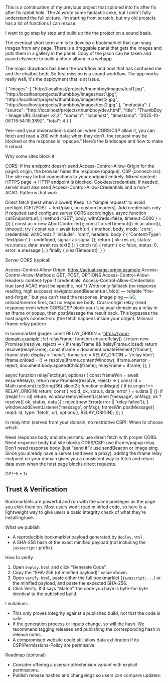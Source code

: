 This is a continuation of my previous project that spiraled into fix after fix after fix rabbit hole. The AI wrote some fantastic coke, but I didn't fully understand the full picture. I'm starting from scratch, but my old projects has a lot of functions I can resuse.

I want to go step by step and build up the the project on a sound basis.

The eventual short term aim is to develop a bookmarklet that can snag images from any page. There is a draggable panel that gets the images and puts them in a gallery in the panel. Copy of the jason can be taken and pased elsewere to build a photo album in a webapp.

The major drawback has been the workflow and how that has confused me and the chatbot both. So first mission is a sound workflow. The app works really well, it's the deployment that is at issue.


{
  "images": [
    "http://localhost/projects/thumbboy/images/test1.jpg",
    "http://localhost/projects/thumbboy/images/test1.jpg",
    "http://localhost/projects/thumbboy/images/test2.jpg",
    "http://localhost/projects/thumbboy/images/test2.jpg"
  ],
  "metadata": {
    "source": "http://localhost/projects/thumbboy/dev.html",
    "title": "ThumbBoy - Image URL Grabber v2.2",
    "domain": "localhost",
    "timestamp": "2025-10-06T16:54:19.389Z",
    "total": 4
  }
}




Yes—and your observation is spot on: when CORS/CSP allow it, you can fetch and read a 200 with data; when they don’t, the request may be blocked or the response is “opaque.” Here’s the landscape and how to make it robust.

Why some sites block it

CORS: If the endpoint doesn’t send Access-Control-Allow-Origin for the page’s origin, the browser hides the response (opaque).
CSP (connect-src): The site may forbid connections to your endpoint entirely.
Mixed content: HTTPS page → HTTP endpoint is blocked.
Cookies/credentials: If needed, server must also send Access-Control-Allow-Credentials and a non-* ACAO.
Patterns that work

Direct fetch (best when allowed)
Keep it a “simple request” to avoid preflight (GET/POST + text/plain, no custom headers).
Add credentials only if required (and configure server CORS accordingly).
async function callEndpoint(url, { method='GET', body, withCreds=false, timeout=5000 } = {}) { const ac = new AbortController(); const t = setTimeout(() => ac.abort(), timeout); try { const res = await fetch(url, { method, body, mode: 'cors', credentials: withCreds ? 'include' : 'omit', headers: body ? { 'Content-Type': 'text/plain' } : undefined, signal: ac.signal }); return { ok: res.ok, status: res.status, data: await res.text() }; } catch (e) { return { ok: false, status: 0, error: e.message }; } finally { clearTimeout(t); } }

Server CORS (typical)

Access-Control-Allow-Origin: https://actual-page-origin.example
Access-Control-Allow-Methods: GET, POST, OPTIONS
Access-Control-Allow-Headers: content-type
If credentials: Access-Control-Allow-Credentials: true (and ACAO must be specific, not *)
Write-only fallback (no response reading, high success)
navigator.sendBeacon(url, blob) — reliable “fire-and-forget,” but you can’t read the response.
Image ping — <img src="...">; onload/onerror fires, but no response body.
Cross-origin relay (read response even when CORS/CSP block you)
Use your domain as a relay in an iframe or popup, then postMessage the result back.
This bypasses the host page’s connect-src (the fetch happens inside your origin).
Minimal iframe relay pattern

In bookmarklet (page):
const RELAY_ORIGIN = 'https://your-domain.example'; let relayFrame; function ensureRelay() { return new Promise((resolve, reject) => { if (relayFrame && !relayFrame.closed) return resolve(relayFrame); const iframe = document.createElement('iframe'); iframe.style.display = 'none'; iframe.src = RELAY_ORIGIN + '/relay.html'; iframe.onload = () => resolve(iframe.contentWindow); iframe.onerror = reject; document.body.appendChild(iframe); relayFrame = iframe; }); }

async function relayFetch(url, options) { const frameWin = await ensureRelay(); return new Promise((resolve, reject) => { const id = Math.random().toString(36).slice(2); function onMsg(e) { if (e.origin !== RELAY_ORIGIN) return; const { reqId, ok, status, data, error } = e.data || {}; if (reqId !== id) return; window.removeEventListener('message', onMsg); ok ? resolve({ ok, status, data }) : reject(new Error(error || 'relay failed')); } window.addEventListener('message', onMsg); frameWin.postMessage({ reqId: id, type: 'fetch', url, options }, RELAY_ORIGIN); }); }

In relay.html (served from your domain, no restrictive CSP):
When to choose which

Need response body and site permits: use direct fetch with proper CORS.
Need response body but site blocks CORS/CSP: use iframe/popup relay.
Don’t need response body (just “send it”): use sendBeacon or image ping.
Since you already have a server (and even a proxy), adding the iframe relay endpoint on your domain gives you a consistent way to fetch and return data even when the host page blocks direct requests.

GPT-5 • 1x

## Trust & Verification

Bookmarklets are powerful and run with the same privileges as the page you click them on. Most users won’t read minified code, so here is a lightweight way to give users a basic integrity check of what they’re installing/use.

What we publish
- A reproducible bookmarklet payload generated by `deploy.html`.
- A SHA-256 hash of the exact minified payload (not including the `javascript:` prefix).

How to verify
1) Open `deploy.html` and click “Generate Code”.
2) Copy the “SHA-256 (of minified payload)” value shown.
3) Open `verify.html`, paste either the full bookmarklet (`javascript:...`) or the minified payload, and paste the expected SHA-256.
4) Click Verify. If it says “Match”, the code you have is byte-for-byte identical to the published build.

Limitations
- This only proves integrity against a published build, not that the code is safe.
- If the generation process or inputs change, so will the hash. We recommend tagging releases and publishing the corresponding hash in release notes.
- A compromised website could still allow data exfiltration if its CSP/Permissions-Policy are permissive.

Roadmap (optional)
- Consider offering a userscript/extension variant with explicit permissions.
- Publish release hashes and changelogs so users can compare updates.